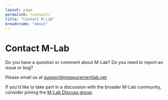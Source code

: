 ```yaml
---
layout: page
permalink: /contact/
title: "Contact M-Lab"
breadcrumb: "about"
---
```


# Contact M-Lab

Do you have a question or comment about M-Lab? Do you need to report an issue or bug?

Please email us at [support@measurementlab.net](mailto:support@measurementlab.net).

If you'd like to take part in a discussion with the broader M-Lab community, consider joining the [M-Lab Discuss group](https://groups.google.com/a/measurementlab.net/forum/#!forum/discuss).